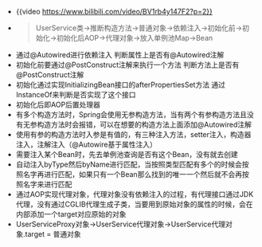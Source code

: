 - {{video https://www.bilibili.com/video/BV1rb4y147F2?p=2}}
- > UserService类->推断构造方法->普通对象->依赖注入->初始化前->初始化->初始化后AOP->代理对象->放入单例池Map->Bean
- 通过@Autowired进行依赖注入
  判断属性上是否有@Autowired注解
- 初始化前要通过@PostConstruct注解来执行一个方法
  判断方法上是否有@PostConstruct注解
- 初始化通过实现InitializingBean接口的afterPropertiesSet方法
  通过InstanceOf来判断是否实现了这个接口
- 初始化后即AOP后置处理器
- 有多个构造方法时，Spring会使用无参构造方法，当有两个有参构造方法且没有无参构造方法时会报错，可以在想要的构造方法上面添加@Autowired注解
- 使用有参的构造方法时入参是有值的，有三种注入方法，setter注入，构造器注入，注解注入（@Autowire基于属性注入）
- 需要注入某个Bean时，先去单例池查询是否有这个Bean，没有就去创建
- 自动注入byType然后byName进行匹配，当按照类型匹配有多个的时候会按照名字再进行匹配，如果只有一个Bean那么找到的唯一一个然后就不会再按照名字来进行匹配
- 通过AOP实现代理对象，代理对象没有依赖注入的过程，有代理接口通过JDK代理，没有通过CGLIB代理生成子类，当要用到原始对象的属性的时候，会在内部添加一个target对应原始的对象
- UserServiceProxy对象->UserService代理对象->UserService代理对象.target = 普通对象